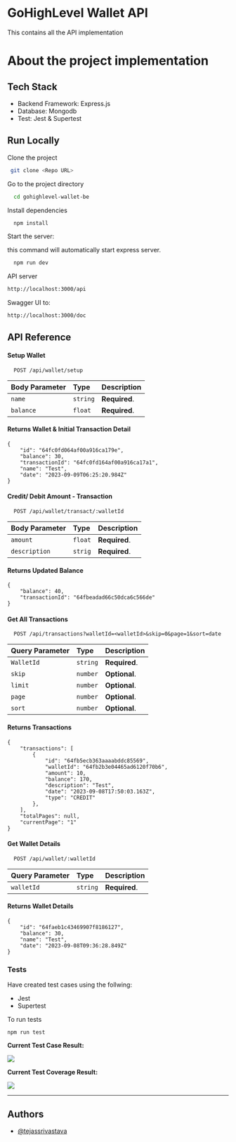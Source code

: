 # GoHighLevel Wallet API

This contains all the API implementation

# About the project implementation

## Tech Stack

- Backend Framework: Express.js
- Database: Mongodb
- Test: Jest & Supertest

## Run Locally

Clone the project

```bash
 git clone <Repo URL>
```

Go to the project directory

```bash
  cd gohighlevel-wallet-be
```

Install dependencies

```bash
  npm install
```

Start the server:

this command will automatically start express server.

```bash
  npm run dev
```

API server

```bash
http://localhost:3000/api
```

Swagger UI to:

```bash
http://localhost:3000/doc
```

## API Reference

#### Setup Wallet

```http
  POST /api/wallet/setup
```

| Body Parameter     | Type     | Description   |
| :----------------- | :------- | :------------ |
| `name` | `string` | **Required**. |
| `balance` | `float` | **Required**. |

#### Returns Wallet & Initial Transaction Detail


```
{
    "id": "64fc0fd064af00a916ca179e",
    "balance": 30,
    "transactionId": "64fc0fd164af00a916ca17a1",
    "name": "Test",
    "date": "2023-09-09T06:25:20.984Z"
}
```

#### Credit/ Debit Amount - Transaction

```http
  POST /api/wallet/transact/:walletId
```

| Body Parameter     | Type     | Description   |
| :----------------- | :------- | :------------ |
| `amount` | `float` | **Required**. |
| `description` | `strig` | **Required**. |

#### Returns Updated Balance


```
{
    "balance": 40,
    "transactionId": "64fbeadad66c50dca6c566de"
}
```

#### Get All Transactions

```http
  POST /api/transactions?walletId=<walletId>&skip=0&page=1&sort=date
```

| Query Parameter     | Type     | Description   |
| :----------------- | :------- | :------------ |
| `WalletId` | `string` | **Required**. |
| `skip` | `number` | **Optional**. |
| `limit` | `number` | **Optional**. |
| `page` | `number` | **Optional**. |
| `sort` | `number` | **Optional**. |

#### Returns Transactions


```
{
    "transactions": [
        {
            "id": "64fb5ecb363aaaabddc85569",
            "walletId": "64fb2b3e04465ad6120f70b6",
            "amount": 10,
            "balance": 170,
            "description": "Test",
            "date": "2023-09-08T17:50:03.163Z",
            "type": "CREDIT"
        },
    ],
    "totalPages": null,
    "currentPage": "1"
}
```

#### Get Wallet Details

```http
  POST /api/wallet/:walletId
```

| Query Parameter     | Type     | Description   |
| :----------------- | :------- | :------------ |
| `walletId` | `string` | **Required**. |


#### Returns Wallet Details


```
{
    "id": "64faeb1c43469907f8186127",
    "balance": 30,
    "name": "Test",
    "date": "2023-09-08T09:36:28.849Z"
}
```

### Tests

Have created test cases using the follwing:

- Jest
- Supertest

To run tests

`npm run test`


**Current Test Case Result:**


[![](https://github.com/tejassrivastava/gohighlevel-wallet-be/blob/main/TestResult.png)](https://github.com/tejassrivastava/gohighlevel-wallet-be/blob/main/TestResult.png)

**Current Test Coverage Result:**

[![](https://github.com/tejassrivastava/gohighlevel-wallet-be/blob/main/TestCoverage.png)](https://github.com/tejassrivastava/gohighlevel-wallet-be/blob/main/TestCoverage.png)


------------


## Authors

- [@tejassrivastava](https://www.github.com/tejassrivastava)

